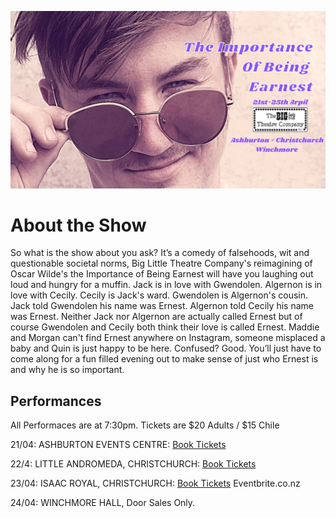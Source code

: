![Earnest](earnest.jpg)

# About the Show

So what is the show about you ask? It’s a comedy of falsehoods, wit and questionable societal norms, Big Little Theatre Company's reimagining of Oscar Wilde's the Importance of Being Earnest will have you laughing out loud and hungry for a muffin.
Jack is in love with Gwendolen. Algernon is in love with Cecily. Cecily is Jack's ward. Gwendolen is Algernon's cousin. Jack told Gwendolen his name was Ernest. Algernon told Cecily his name was Ernest. Neither Jack nor Algernon are actually called Ernest but of course Gwendolen and Cecily both think their love is called Ernest. Maddie and Morgan can't find Ernest anywhere on Instagram, someone misplaced a baby and Quin is just happy to be here.
Confused? Good. You’ll just have to come along for a fun filled evening out to make sense of just who Ernest is and why he is so important.

## Performances

All Performaces are at 7:30pm.
Tickets are $20 Adults / $15 Chile

21/04: ASHBURTON EVENTS CENTRE:  [Book Tickets](ateventcentre.co.nz)

22/4: LITTLE ANDROMEDA, CHRISTCHURCH: [Book Tickets](Littleandromeda.co.nz)

23/04:  ISAAC ROYAL, CHRISTCHURCH: [Book Tickets](Eventbrite.co.nz)
Eventbrite.co.nz

24/04:  WINCHMORE HALL, Door Sales Only.


